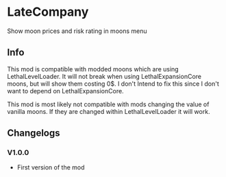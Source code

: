 # LateCompany

Show moon prices and risk rating in moons menu

## Info

This mod is compatible with modded moons which are using LethalLevelLoader. It will not break when using LethalExpansionCore moons, but will show them costing 0$. I don't Intend to fix this since I don't want to depend on LethalExpansionCore.

This mod is most likely not compatible with mods changing the value of vanilla moons. If they are changed within LethalLevelLoader it will work.

## Changelogs

### V1.0.0

- First version of the mod
